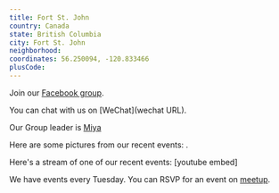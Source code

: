 ```yaml
---
title: Fort St. John
country: Canada
state: British Columbia
city: Fort St. John
neighborhood: 
coordinates: 56.250094, -120.833466
plusCode:
---
```

Join our [Facebook group](https://www.facebook.com/groups/free.code.camp.fort.st.john).

You can chat with us on [WeChat](wechat URL).

Our Group leader is [Miya](freecodecamp.org/miya)

Here are some pictures from our recent events:
![]().

Here's a stream of one of our recent events:
[youtube embed]

We have events every Tuesday. You can RSVP for an event on [meetup](meetupurl).
